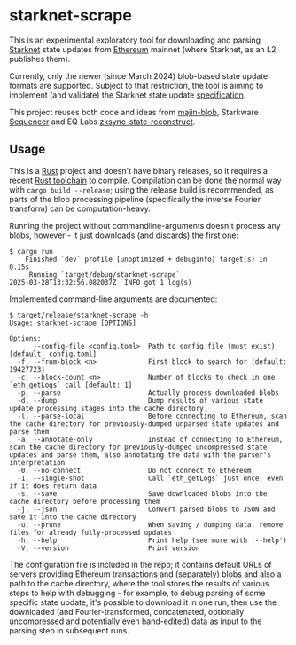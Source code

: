 # starknet-scrape

This is an experimental exploratory tool for downloading and parsing [Starknet](https://www.starknet.io/) state updates from [Ethereum](https://ethereum.org/en/) mainnet (where Starknet, as an L2, publishes them).

Currently, only the newer (since March 2024) blob-based state update formats are supported. Subject to that restriction, the tool is aiming to implement (and validate) the Starknet state update [specification](https://docs.starknet.io/architecture-and-concepts/network-architecture/data-availability/).

This project reuses both code and ideas from [majin-blob](https://github.com/AbdelStark/majin-blob), Starkware [Sequencer](https://github.com/starkware-libs/sequencer) and EQ Labs [zksync-state-reconstruct](https://github.com/eqlabs/zksync-state-reconstruct).

## Usage

This is a [Rust](https://www.rust-lang.org/) project and doesn't have binary releases, so it requires a recent [Rust toolchain](https://rustup.rs/) to compile. Compilation can be done the normal way with `cargo build --release`; using the release build is recommended, as parts of the blob processing pipeline (specifically the inverse Fourier transform) can be computation-heavy.

Running the project without commandline-arguments doesn't process any blobs, however - it just downloads (and discards) the first one:
```
$ cargo run
    Finished `dev` profile [unoptimized + debuginfo] target(s) in 0.15s
     Running `target/debug/starknet-scrape`
2025-03-28T13:32:56.082037Z  INFO got 1 log(s)
```

Implemented command-line arguments are documented:
```
$ target/release/starknet-scrape -h
Usage: starknet-scrape [OPTIONS]

Options:
      --config-file <config.toml>  Path to config file (must exist) [default: config.toml]
  -f, --from-block <n>             First block to search for [default: 19427723]
  -c, --block-count <n>            Number of blocks to check in one `eth_getLogs` call [default: 1]
  -p, --parse                      Actually process downloaded blobs
  -d, --dump                       Dump results of various state update processing stages into the cache directory
  -l, --parse-local                Before connecting to Ethereum, scan the cache directory for previously-dumped unparsed state updates and parse them
  -a, --annotate-only              Instead of connecting to Ethereum, scan the cache directory for previously-dumped uncompressed state updates and parse them, also annotating the data with the parser's interpretation
  -0, --no-connect                 Do not connect to Ethereum
  -1, --single-shot                Call `eth_getLogs` just once, even if it does return data
  -s, --save                       Save downloaded blobs into the cache directory before processing them
  -j, --json                       Convert parsed blobs to JSON and save it into the cache directory
  -u, --prune                      When saving / dumping data, remove files for already fully-processed updates
  -h, --help                       Print help (see more with '--help')
  -V, --version                    Print version
```

The configuration file is included in the repo; it contains default URLs of servers providing Ethereum transactions and (separately) blobs and also a path to the cache directory, where the tool stores the results of various steps to help with debugging - for example, to debug parsing of some specific state update, it's possible to download it in one run, then use the downloaded (and Fourier-transformed, concatenated, optionally uncompressed and potentially even hand-edited) data as input to the parsing step in subsequent runs.
